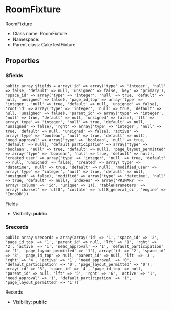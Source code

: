 RoomFixture
===============

RoomFixture




* Class name: RoomFixture
* Namespace: 
* Parent class: CakeTestFixture





Properties
----------


### $fields

    public array $fields = array('id' => array('type' => 'integer', 'null' => false, 'default' => null, 'unsigned' => false, 'key' => 'primary'), 'space_id' => array('type' => 'integer', 'null' => true, 'default' => null, 'unsigned' => false), 'page_id_top' => array('type' => 'integer', 'null' => true, 'default' => null, 'unsigned' => false), 'root_id' => array('type' => 'integer', 'null' => true, 'default' => null, 'unsigned' => false), 'parent_id' => array('type' => 'integer', 'null' => true, 'default' => null, 'unsigned' => false), 'lft' => array('type' => 'integer', 'null' => true, 'default' => null, 'unsigned' => false), 'rght' => array('type' => 'integer', 'null' => true, 'default' => null, 'unsigned' => false), 'active' => array('type' => 'boolean', 'null' => true, 'default' => null), 'need_approval' => array('type' => 'boolean', 'null' => true, 'default' => null), 'default_participation' => array('type' => 'boolean', 'null' => true, 'default' => null), 'page_layout_permitted' => array('type' => 'boolean', 'null' => true, 'default' => null), 'created_user' => array('type' => 'integer', 'null' => true, 'default' => null, 'unsigned' => false), 'created' => array('type' => 'datetime', 'null' => true, 'default' => null), 'modified_user' => array('type' => 'integer', 'null' => true, 'default' => null, 'unsigned' => false), 'modified' => array('type' => 'datetime', 'null' => true, 'default' => null), 'indexes' => array('PRIMARY' => array('column' => 'id', 'unique' => 1)), 'tableParameters' => array('charset' => 'utf8', 'collate' => 'utf8_general_ci', 'engine' => 'InnoDB'))

Fields



* Visibility: **public**


### $records

    public array $records = array(array('id' => '1', 'space_id' => '2', 'page_id_top' => '1', 'parent_id' => null, 'lft' => '1', 'rght' => '2', 'active' => '1', 'need_approval' => '1', 'default_participation' => '1', 'page_layout_permitted' => '1'), array('id' => '2', 'space_id' => '3', 'page_id_top' => null, 'parent_id' => null, 'lft' => '3', 'rght' => '4', 'active' => '1', 'need_approval' => '0', 'default_participation' => '0', 'page_layout_permitted' => '0'), array('id' => '3', 'space_id' => '4', 'page_id_top' => null, 'parent_id' => null, 'lft' => '5', 'rght' => '6', 'active' => '1', 'need_approval' => '1', 'default_participation' => '1', 'page_layout_permitted' => '1'))

Records



* Visibility: **public**



